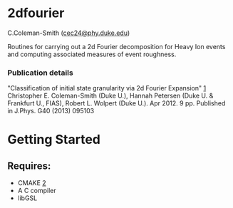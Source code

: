 # 2dfourier
C.Coleman-Smith (cec24@phy.duke.edu)

Routines for carrying out a 2d Fourier decomposition for Heavy Ion events  and computing associated measures of event roughness. 

### Publication details
"Classification of initial state granularity via 2d Fourier Expansion" [1]
Christopher E. Coleman-Smith (Duke U.), Hannah Petersen (Duke U. & Frankfurt U., FIAS), Robert L. Wolpert (Duke U.). Apr 2012. 9 pp. 
Published in J.Phys. G40 (2013) 095103 

# Getting Started

## Requires:

* CMAKE [2]
* A C compiler
* libGSL


[1]: http://arxiv.org/abs/arXiv:1204.5774
[2]: http://www.cmake.org/

